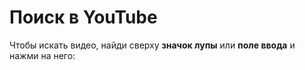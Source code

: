 <script setup>
import searchResults from '/assets/youtube-search.results.png'
import start from '/assets/youtube-search.1-start.gif'
import searchList from '/assets/youtube-search.2-list.gif'

import SearchIcon from '~icons/ic/round-search'
</script>

# Поиск в YouTube

Чтобы искать видео, найди сверху **значок лупы** <InlineIcon><SearchIcon class="inline-block" /></InlineIcon> или **поле ввода** и нажми на него:

<div>
    <Demo :src="searchResults" height="640" />
</div>

<Demo :src="start"  />

<Demo :src="searchList" description="Список можно скроллить" />
